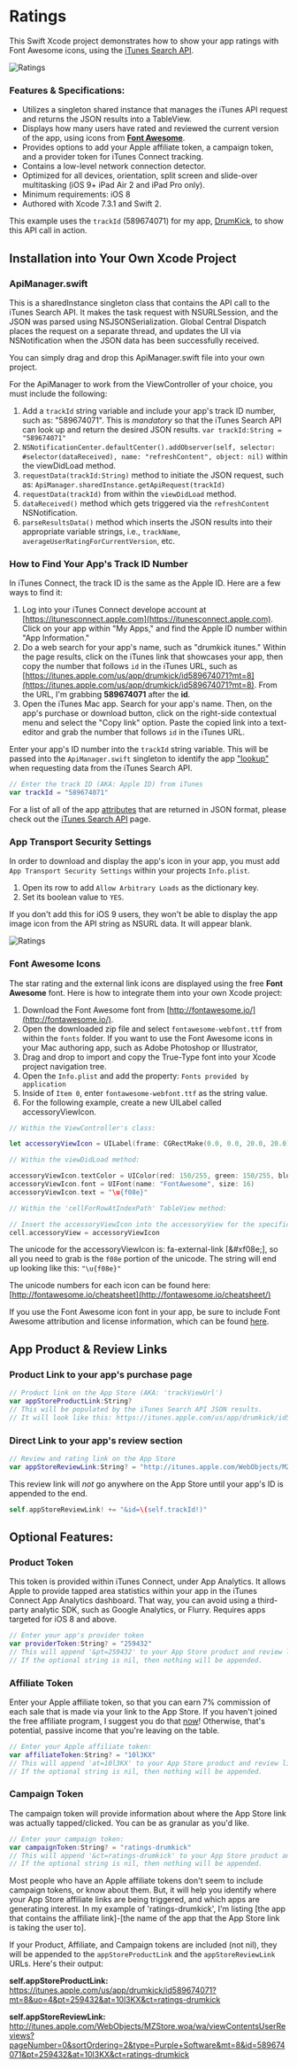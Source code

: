 # Ratings

This Swift Xcode project demonstrates how to show your app ratings with Font Awesome icons, using the [iTunes Search API](https://affiliate.itunes.apple.com/resources/documentation/itunes-store-web-service-search-api/#lookup). 

![Ratings](assets/screenshot.png)

### Features & Specifications:

* Utilizes a singleton shared instance that manages the iTunes API request and returns the JSON results into a TableView.
* Displays how many users have rated and reviewed the current version of the app, using icons from **[Font Awesome](http://fontawesome.io/)**.
* Provides options to add your Apple affiliate token, a campaign token, and a provider token for iTunes Connect tracking.
* Contains a low-level network connection detector. 
* Optimized for all devices, orientation, split screen and slide-over multitasking (iOS 9+ iPad Air 2 and iPad Pro only).
* Minimum requirements: iOS 8
* Authored with Xcode 7.3.1 and Swift 2.

This example uses the `trackId` (589674071) for my app, [DrumKick](https://itunes.apple.com/us/app/drumkick/id589674071?pt=259432&mt=8&uo=4&at=10l3KX&ct=github-ratings-drumkick), to show this API call in action. 

## Installation into Your Own Xcode Project

### ApiManager.swift

This is a sharedInstance singleton class that contains the API call to the iTunes Search API. It makes the task request with NSURLSession, and the JSON was parsed using NSJSONSerialization. Global Central Dispatch places the request on a separate thread, and updates the UI via NSNotification when the JSON data has been successfully received.

You can simply drag and drop this ApiManager.swift file into your own project.

For the ApiManager to work from the ViewController of your choice, you must include the following:

1. Add a `trackId` string variable and include your app's track ID number, such as: "589674071". This is *mandatory* so that the iTunes Search API can look up and return the desired JSON results. `var trackId:String = "589674071"`
2. `NSNotificationCenter.defaultCenter().addObserver(self, selector: #selector(dataReceived), name: "refreshContent", object: nil)` within the viewDidLoad method.
2. `requestData(trackId:String)` method to initiate the JSON request, such as: `ApiManager.sharedInstance.getApiRequest(trackId)` 
2. `requestData(trackId)` from within the `viewDidLoad` method.
3. `dataReceived()` method which gets triggered via the `refreshContent` NSNotification.
4. `parseResultsData()` method which inserts the JSON results into their appropriate variable strings, i.e., `trackName`, `averageUserRatingForCurrentVersion`, etc.

### How to Find Your App's Track ID Number

In iTunes Connect, the track ID is the same as the Apple ID. Here are a few ways to find it:

1. Log into your iTunes Connect develope account at [https://itunesconnect.apple.com](https://itunesconnect.apple.com). Click on your app within "My Apps," and find the Apple ID number within "App Information."
2. Do a web search for your app's name, such as "drumkick itunes." Within the page results, click on the iTunes link that showcases your app, then copy the number that follows `id` in the iTunes URL, such as [https://itunes.apple.com/us/app/drumkick/id589674071?mt=8](https://itunes.apple.com/us/app/drumkick/id589674071?mt=8). From the URL, I'm grabbing **589674071** after the **id**.
3. Open the iTunes Mac app. Search for your app's name. Then, on the app's purchase or download button, click on the right-side contextual menu and select the "Copy link" option. Paste the copied link into a text-editor and grab the number that follows `id` in the iTunes URL.    

Enter your app's ID number into the `trackId` string variable. This will be passed into the `ApiManager.swift` singleton to identify the app ["lookup"](https://affiliate.itunes.apple.com/resources/documentation/itunes-store-web-service-search-api/#lookup) when requesting data from the iTunes Search API. 

````swift
// Enter the track ID (AKA: Apple ID) from iTunes
var trackId = "589674071"
````

For a list of all of the app [attributes](https://affiliate.itunes.apple.com/resources/documentation/itunes-store-web-service-search-api/#understand) that are returned in JSON format, please check out the [iTunes Search API](https://affiliate.itunes.apple.com/resources/documentation/itunes-store-web-service-search-api/) page.

### App Transport Security Settings
In order to download and display the app's icon in your app, you must add `App Transport Security Settings` within your projects `Info.plist`. 
1. Open its row to add `Allow Arbitrary Loads` as the dictionary key.
2. Set its boolean value to `YES`. 

If you don't add this for iOS 9 users, they won't be able to display the app image icon from the API string as NSURL data. It will appear blank.

![Ratings](assets/app-transport-security-settings.png)

### Font Awesome Icons

The star rating and the external link icons are displayed using the free **Font Awesome** font. Here is how to integrate them into your own Xcode project:

1. Download the Font Awesome font from [http://fontawesome.io/](http://fontawesome.io/).
2. Open the downloaded zip file and select `fontawesome-webfont.ttf` from within the `fonts` folder. If you want to use the Font Awesome icons in your Mac authoring app, such as Adobe Photoshop or Illustrator, 
3. Drag and drop to import and copy the True-Type font into your Xcode project navigation tree.
4. Open the `Info.plist` and add the property: `Fonts provided by application`
5. Inside of `Item 0`, enter `fontawesome-webfont.ttf` as the string value.
6. For the following example, create a new UILabel called accessoryViewIcon.

````swift
// Within the ViewController's class:

let accessoryViewIcon = UILabel(frame: CGRectMake(0.0, 0.0, 20.0, 20.0))

// Within the viewDidLoad method:

accessoryViewIcon.textColor = UIColor(red: 150/255, green: 150/255, blue: 150/255, alpha: 1.0) // <-- Gray color
accessoryViewIcon.font = UIFont(name: "FontAwesome", size: 16)
accessoryViewIcon.text = "\u{f08e}"

// Within the 'cellForRowAtIndexPath' TableView method:

// Insert the accessoryViewIcon into the accessoryView for the specific cell.
cell.accessoryView = accessoryViewIcon
````

The unicode for the accessoryViewIcon is: fa-external-link [&amp;&#35;xf08e;], so all you need to grab is the `f08e` portion of the unicode. The string will end up looking like this: `"\u{f08e}"`

The unicode numbers for each icon can be found here: [http://fontawesome.io/cheatsheet](http://fontawesome.io/cheatsheet/)

If you use the Font Awesome icon font in your app, be sure to include Font Awesome attribution and license information, which can be found [here](http://fontawesome.io/license/).

## App Product & Review Links

### Product Link to your app's purchase page

````swift
// Product link on the App Store (AKA: 'trackViewUrl')
var appStoreProductLink:String?
// This will be populated by the iTunes Search API JSON results.
// It will look like this: https://itunes.apple.com/us/app/drumkick/id589674071?mt=8
````

### Direct Link to your app's review section

````swift
// Review and rating link on the App Store
var appStoreReviewLink:String? = "http://itunes.apple.com/WebObjects/MZStore.woa/wa/viewContentsUserReviews?pageNumber=0&sortOrdering=2&type=Purple+Software&mt=8"
````

This review link will *not* go anywhere on the App Store until your app's ID is appended to the end.

````swift
self.appStoreReviewLink! += "&id=\(self.trackId!)"
````

## Optional Features:

### Product Token
This token is provided within iTunes Connect, under App Analytics. It allows Apple to provide tapped area statistics within your app in the iTunes Connect App Analytics dashboard. That way, you can avoid using a third-party analytic SDK, such as Google Analytics, or Flurry. Requires apps targeted for iOS 8 and above.

````swift
// Enter your app's provider token
var providerToken:String? = "259432"
// This will append '&pt=259432' to your App Store product and review links. 
// If the optional string is nil, then nothing will be appended.
````

### Affiliate Token
Enter your Apple affiliate token, so that you can earn 7% commission of each sale that is made via your link to the App Store. If you haven't joined the free affiliate program, I suggest you do that [now](http://www.apple.com/itunes/affiliates/)! Otherwise, that's potential, passive income that you're leaving on the table.

````swift
// Enter your Apple affiliate token:
var affiliateToken:String? = "10l3KX"
// This will append 'at=10l3KX' to your App Store product and review links. 
// If the optional string is nil, then nothing will be appended.
````

### Campaign Token
The campaign token will provide information about where the App Store link was actually tapped/clicked. You can be as granular as you'd like. 

````swift
// Enter your campaign token:
var campaignToken:String? = "ratings-drumkick"
// This will append '&ct=ratings-drumkick' to your App Store product and review links.
// If the optional string is nil, then nothing will be appended.
````

Most people who have an Apple affiliate tokens don't seem to include campaign tokens, or know about them. But, it will help you identify where your App Store affiliate links are being triggered, and which apps are generating interest. In my example of 'ratings-drumkick', I'm listing [the app that contains the affiliate link]-[the name of the app that the App Store link is taking the user to].

If your Product, Affiliate, and Campaign tokens are included (not nil), they will be appended to the `appStoreProductLink` and the `appStoreReviewLink` URLs. Here's their output:

**self.appStoreProductLink:** https://itunes.apple.com/us/app/drumkick/id589674071?mt=8&uo=4&pt=259432&at=10l3KX&ct=ratings-drumkick

**self.appStoreReviewLink:** http://itunes.apple.com/WebObjects/MZStore.woa/wa/viewContentsUserReviews?pageNumber=0&sortOrdering=2&type=Purple+Software&mt=8&id=589674071&pt=259432&at=10l3KX&ct=ratings-drumkick

